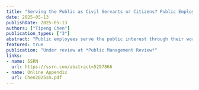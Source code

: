 ```yaml
---
title: "Serving the Public as Civil Servants or Citizens? Public Employees’ Exposure to Public Participation, Job Satisfaction, and Volunteering"
date: 2025-05-13
publishDate: 2025-05-13
authors: ["Tipeng Chen"]
publication_types: ["3"]
abstract: "Public employees serve the public interest through their work and often extend this commitment through volunteerism. However, it remains unclear what motivates them to volunteer when their professional roles already fulfill intrinsic prosocial motivations. This article examines how public sector workplace experiences, specifically exposure to public participation and job satisfaction, shape volunteering. Using a survey of local government managers in the U.S., this article finds that public employees’ exposure to public participation is positively associated with their volunteering. Job satisfaction increases the probability of non-volunteers becoming volunteers. Additionally, job satisfaction weakens the positive relationship between public participation exposure and volunteering."
featured: true
publication: "Under review at *Public Management Review*"
links: 
- name: SSRN
  url: https://ssrn.com/abstract=5297866
- name: Online Appendix
  url: Chen2025sm.pdf
---
```


